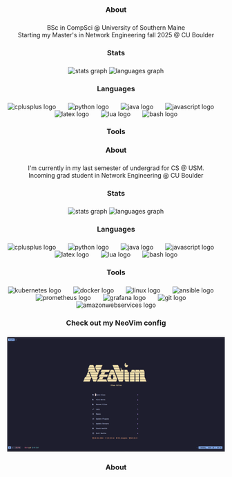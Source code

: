 <h3 align="center">About</h3>

###

<p align="center">BSc in CompSci @ University of Southern Maine<br/>Starting my Master's in Network Engineering fall 2025 @ CU Boulder</p>

###

<h3 align="center">Stats</h3>

###

<div align="center">
  <img src="https://github-readme-stats.vercel.app/api?username=EthanGilles&hide_title=true&hide_rank=true&show_icons=true&disable_animations=false&theme=dracula&locale=en&hide_border=false" height="150" alt="stats graph"  />
  <img src="https://github-readme-stats.vercel.app/api/top-langs?username=EthanGilles&locale=en&hide_title=true&layout=compact&card_width=320&langs_count=6&theme=dracula&hide_border=false&custom_title=Stats&hide=jupyter%20notebook" height="150" alt="languages graph"  />
</div>

###

<h3 align="center">Languages</h3>

###

<div align="center">
  <img src="https://cdn.jsdelivr.net/gh/devicons/devicon/icons/cplusplus/cplusplus-original.svg" height="60" alt="cplusplus logo"  />
  <img width="20" />
  <img src="https://cdn.jsdelivr.net/gh/devicons/devicon/icons/python/python-original.svg" height="60" alt="python logo"  />
  <img width="20" />
  <img src="https://cdn.jsdelivr.net/gh/devicons/devicon/icons/java/java-original.svg" height="60" alt="java logo"  />
  <img width="20" />
  <img src="https://cdn.jsdelivr.net/gh/devicons/devicon/icons/javascript/javascript-original.svg" height="60" alt="javascript logo"  />
  <img width="20" />
  <img src="https://cdn.jsdelivr.net/gh/devicons/devicon/icons/latex/latex-original.svg" height="60" alt="latex logo"  />
  <img width="20" />
  <img src="https://cdn.jsdelivr.net/gh/devicons/devicon/icons/lua/lua-original.svg" height="60" alt="lua logo"  />
  <img width="20" />
  <img src="https://cdn.jsdelivr.net/gh/devicons/devicon/icons/bash/bash-original.svg" height="60" alt="bash logo"  />
</div>

###

<h3 align="center">Tools</h3>

###

<h3 align="center">About</h3>

###

<p align="center">I'm currently in my last semester of undergrad for CS @ USM. <br>Incoming grad student in Network Engineering @ CU Boulder</p>

###

<h3 align="center">Stats</h3>

###

<div align="center">
  <img src="https://github-readme-stats.vercel.app/api?username=EthanGilles&hide_title=true&hide_rank=true&show_icons=true&include_all_commits=true&count_private=true&disable_animations=false&theme=dracula&locale=en&hide_border=false&custom_title=GitHub%20Grade" height="150" alt="stats graph"  />
  <img src="https://github-readme-stats.vercel.app/api/top-langs?username=EthanGilles&locale=en&hide_title=true&layout=compact&card_width=320&langs_count=6&theme=dracula&hide_border=false&custom_title=Stats" height="150" alt="languages graph"  />
</div>

###

<h3 align="center">Languages</h3>

###

<div align="center">
  <img src="https://cdn.jsdelivr.net/gh/devicons/devicon/icons/cplusplus/cplusplus-original.svg" height="60" alt="cplusplus logo"  />
  <img width="20" />
  <img src="https://cdn.jsdelivr.net/gh/devicons/devicon/icons/python/python-original.svg" height="60" alt="python logo"  />
  <img width="20" />
  <img src="https://cdn.jsdelivr.net/gh/devicons/devicon/icons/java/java-original.svg" height="60" alt="java logo"  />
  <img width="20" />
  <img src="https://cdn.jsdelivr.net/gh/devicons/devicon/icons/javascript/javascript-original.svg" height="60" alt="javascript logo"  />
  <img width="20" />
  <img src="https://cdn.jsdelivr.net/gh/devicons/devicon/icons/latex/latex-original.svg" height="60" alt="latex logo"  />
  <img width="20" />
  <img src="https://cdn.jsdelivr.net/gh/devicons/devicon/icons/lua/lua-original.svg" height="60" alt="lua logo"  />
  <img width="20" />
  <img src="https://cdn.jsdelivr.net/gh/devicons/devicon/icons/bash/bash-original.svg" height="60" alt="bash logo"  />
</div>

###

<h3 align="center">Tools</h3>

###

<div align="center">
  <img src="https://cdn.jsdelivr.net/gh/devicons/devicon/icons/kubernetes/kubernetes-plain.svg" height="60" alt="kubernetes logo"  />
  <img width="20" />
  <img src="https://cdn.jsdelivr.net/gh/devicons/devicon/icons/docker/docker-original.svg" height="60" alt="docker logo"  />
  <img width="20" />
  <img src="https://cdn.jsdelivr.net/gh/devicons/devicon/icons/linux/linux-original.svg" height="60" alt="linux logo"  />
  <img width="20" />
  <img src="https://cdn.jsdelivr.net/gh/devicons/devicon/icons/ansible/ansible-original.svg" height="60" alt="ansible logo"  />
  <img width="20" />
  <img src="https://cdn.jsdelivr.net/gh/devicons/devicon/icons/prometheus/prometheus-original.svg" height="60" alt="prometheus logo"  />
  <img width="20" />
  <img src="https://cdn.jsdelivr.net/gh/devicons/devicon/icons/grafana/grafana-original.svg" height="60" alt="grafana logo"  />
  <img width="20" />
  <img src="https://cdn.jsdelivr.net/gh/devicons/devicon/icons/git/git-original.svg" height="60" alt="git logo"  />
  <img width="20" />
  <img src="https://cdn.jsdelivr.net/gh/devicons/devicon/icons/amazonwebservices/amazonwebservices-line-wordmark.svg" height="60" alt="amazonwebservices logo"  />
</div>

###
###

<h3 align="center">Check out my NeoVim config</h3>

###

<a href="https://github.com/EthanGilles/nvim" align="center" target="_blank"> 
  <img src="https://github.com/EthanGilles/EthanGilles/blob/3d7cd33e7be5c56e64c5c0b90d9f798ce9e19e93/nvim-pics/alpha.png">
</a>

###
<h3 align="center">About</h3>

###

